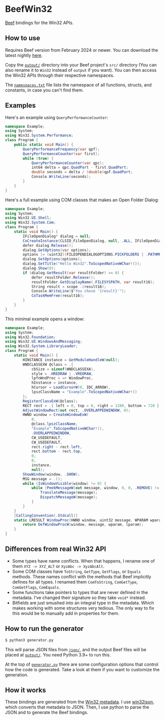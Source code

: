 # BeefWin32

[Beef](https://www.beeflang.org/) bindings for the Win32 APIs.

## How to use

Requires Beef version from February 2024 or newer. You can download the latest nightly [here](https://www.beeflang.org/#releases). 

Copy the [`output/`](./output/) directory into your Beef project's `src/` directory (You can also rename it to `Win32` instead of `output` if you want). You can then access the Win32 APIs through their respective namespaces.

The [`namespaces.txt`](./namespaces.txt) file lists the namespace of all functions, structs, and constants, in case you can't find them.

## Examples

Here's an example using `QueryPerformanceCounter`:

```c#
namespace Example;
using System;
using Win32.System.Performance;
class Program {
    public static void Main() {
        QueryPerformanceFrequency(var qpf);
        QueryPerformanceCounter(var first);
        while (true) {
            QueryPerformanceCounter(var qpc);
            int64 delta = qpc.QuadPart - first.QuadPart;
            double seconds = delta / (double)qpf.QuadPart;
            Console.WriteLine(seconds);
        }
    }
}
```

Here's a full example using COM classes that makes an Open Folder Dialog:

```c#
namespace Example;
using System;
using Win32.UI.Shell;
using Win32.System.Com;
class Program {
    static void Main() {
        IFileOpenDialog* dialog = null;
        CoCreateInstance(CLSID_FileOpenDialog, null, .ALL, IFileOpenDialog.IID, (void**)&dialog);
        defer dialog.Release();
        dialog.GetOptions(var options);
        options |= (uint32)(FILEOPENDIALOGOPTIONS.PICKFOLDERS | .PATHMUSTEXIST);
        dialog.SetOptions(options);
        dialog.SetTitle("Hello Win32".ToScopedNativeWChar!());
        dialog.Show(0);
        if (dialog.GetResult(var resultFolder) >= 0) {
            defer resultFolder.Release();
            resultFolder.GetDisplayName(.FILESYSPATH, var result16);
            String result = scope .(result16);
            Console.WriteLine($"You chose '{result}'");
            CoTaskMemFree(result16);
        }
    }
}
```

This minimal example opens a window:

```c#
namespace Example;
using System;
using Win32.Foundation;
using Win32.UI.WindowsAndMessaging;
using Win32.System.LibraryLoader;
class Program {
    static void Main() {
        HINSTANCE instance = GetModuleHandleW(null);
        WNDCLASSEXW @class = .{
            cbSize = sizeof(WNDCLASSEXA),
            style = .HREDRAW | .VREDRAW,
            lpfnWndProc = => WindowProc,
            hInstance = instance,
            hCursor = LoadCursorW(0, IDC_ARROW),
            lpszClassName = "Example".ToScopedNativeWChar!()
        };
        RegisterClassExW(@class);
        RECT rect = .{ left = 0, top = 0, right = 1280, bottom = 720 };
        AdjustWindowRect(out rect, .OVERLAPPEDWINDOW, 0);
        HWND window = CreateWindowExW(
            0,
            @class.lpszClassName,
            "Example".ToScopedNativeWChar!(),
            .OVERLAPPEDWINDOW,
            CW_USEDEFAULT,
            CW_USEDEFAULT,
            rect.right - rect.left,
            rect.bottom - rect.top,
            0,
            0,
            instance,
            null);
        ShowWindow(window, .SHOW);
        MSG message = .();
        while (IsWindowVisible(window) != 0) {
            while (PeekMessageW(out message, window, 0, 0, .REMOVE) != 0) {
                TranslateMessage(message);
                DispatchMessageW(message);
            }
        }
    }
    [CallingConvention(.Stdcall)]
    static LRESULT WindowProc(HWND window, uint32 message, WPARAM wparam, LPARAM lparam) {
        return DefWindowProcW(window, message, wparam, lparam);
    }
}
```

## Differences from real Win32 API

- Some types have name conflicts. When that happens, I rename one of them `XYZ -> XYZ_ALT` or `XyzAbc -> XyzAbcAlt`.
- Some COM classes have `ToString`, `GetType`, `GetFlags`, or `Equals` methods. These names conflict with the methods that Beef implicitly defines for all types. I renamed them `ComToString`, `ComGetType`, `ComGetFlags`, `ComEquals`.
- Some functions take pointers to types that are never defined in the metadata. I've changed their signature so they take `void*` instead.
- Bitfields are just smushed into an integral type in the metadata. Which makes working with some structures very tedious. The only way to fix this would be to manually add in properties for them.

## How to run the generator

```bash
$ python3 generator.py
```

This will parse JSON files from [`json/`](./json/), and the output Beef files will be placed at [`output/`](./output/). You need Python 3.9+ to run this.

At the top of [`generator.py`](./generator.py) there are some configuration options that control how the code is generated. Take a look at them if you want to customize the generation.

## How it works

These bindings are generated from the [Win32 metadata](https://github.com/microsoft/win32metadata). I use [win32json](https://github.com/marlersoft/win32json), which converts that metadata to JSON. Then, I use python to parse the JSON and to generate the Beef bindings.
